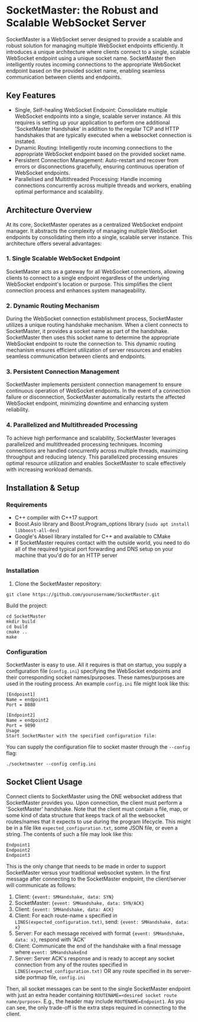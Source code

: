 # SocketMaster: the Robust and Scalable WebSocket Server

SocketMaster is a WebSocket server designed to provide a scalable and robust solution for managing multiple WebSocket endpoints efficiently. It introduces a unique architecture where clients connect to a single, scalable WebSocket endpoint using a unique socket name. SocketMaster then intelligently routes incoming connections to the appropriate WebSocket endpoint based on the provided socket name, enabling seamless communication between clients and endpoints.

## Key Features
- Single, Self-healing WebSocket Endpoint: Consolidate multiple WebSocket endpoints into a single, scalable server instance. All this requires is setting up your application to perform one additional 'SocketMaster Handshake' in addition to the regular TCP and HTTP handshakes that are typically executed when a websocket connection is instated. 
- Dynamic Routing: Intelligently route incoming connections to the appropriate WebSocket endpoint based on the provided socket name.
- Persistent Connection Management: Auto-restart and recover from errors or disconnections gracefully, ensuring continuous operation of WebSocket endpoints.
- Parallelised and Multithreaded Processing: Handle incoming connections concurrently across multiple threads and workers, enabling optimal performance and scalability.

## Architecture Overview

At its core, SocketMaster operates as a centralized WebSocket endpoint manager. It abstracts the complexity of managing multiple WebSocket endpoints by consolidating them into a single, scalable server instance. This architecture offers several advantages:

### 1. Single Scalable WebSocket Endpoint

SocketMaster acts as a gateway for all WebSocket connections, allowing clients to connect to a single endpoint regardless of the underlying WebSocket endpoint's location or purpose. This simplifies the client connection process and enhances system manageability.

### 2. Dynamic Routing Mechanism

During the WebSocket connection establishment process, SocketMaster utilizes a unique routing handshake mechanism. When a client connects to SocketMaster, it provides a socket name as part of the handshake. SocketMaster then uses this socket name to determine the appropriate WebSocket endpoint to route the connection to. This dynamic routing mechanism ensures efficient utilization of server resources and enables seamless communication between clients and endpoints.

### 3. Persistent Connection Management

SocketMaster implements persistent connection management to ensure continuous operation of WebSocket endpoints. In the event of a connection failure or disconnection, SocketMaster automatically restarts the affected WebSocket endpoint, minimizing downtime and enhancing system reliability.

### 4. Parallelized and Multithreaded Processing

To achieve high performance and scalability, SocketMaster leverages parallelized and multithreaded processing techniques. Incoming connections are handled concurrently across multiple threads, maximizing throughput and reducing latency. This parallelized processing ensures optimal resource utilization and enables SocketMaster to scale effectively with increasing workload demands.

## Installation & Setup

### Requirements
- C++ compiler with C++17 support
- Boost.Asio library and Boost.Program_options library (``sudo apt install libboost-all-dev``)
- Google's Abseil library installed for C++ and available to CMake
- If SocketMaster requires contact with the outside world, you need to do all of the required typical port forwarding and DNS setup on your machine that you'd do for an HTTP server

### Installation

1. Clone the SocketMaster repository:

``git clone https://github.com/yourusername/SocketMaster.git``

Build the project:

```
cd SocketMaster
mkdir build
cd build
cmake ..
make
```

### Configuration

SocketMaster is easy to use. All it requires is that on startup, you supply a configuration file (``config.ini``) specifying the WebSocket endpoints and their corresponding socket names/purposes. These names/purposes are used in the routing process. An example ``config.ini`` file might look like this:

```
[Endpoint1]
Name = endpoint1
Port = 8080

[Endpoint2]
Name = endpoint2
Port = 9090
Usage
Start SocketMaster with the specified configuration file:
```

You can supply the configuration file to socket master through the ``--config`` flag:
```
./socketmaster --config config.ini
```

## Socket Client Usage

Connect clients to SocketMaster using the ONE websocket address that SocketMaster provides you. Upon connection, the client must perform a 'SocketMaster' handshake. Note that the client must contain a file, map, or some kind of data structure that keeps track of all the websocket routes/names that it expects to use during the program lifecycle. This might be in a file like ``expected_configuration.txt``, some JSON file, or even a string. The contents of such a file may look like this:

```
Endpoint1
Endpoint2
Endpoint3
```

This is the only change that needs to be made in order to support SocketMaster versus your traditional websocket system. In the first message after connecting to the SocketMaster endpoint, the client/server will communicate as follows:

1. Client: ``{event: SMHandshake, data: SYN}``
2. SocketMaster: ``{event: SMHandshake, data: SYN/ACK}``
3. Client: ``{event: SMHandshake, data: ACK}``
4. Client: For each route-name ``x`` specified in ``LINES(expected_configuration.txt)``, send: ``{event: SMHandshake, data: x}``
5. Server: For each message received with format ``{event: SMHandshake, data: x}``, respond with 'ACK'
6. Client: Communicate the end of the handshake with a final message where ``event: SMHandshakeEnd``
7. Server: Server ACK's response and is ready to accept any socket connection from any of the routes specified in ``LINES(expected_configuration.txt)`` OR any route specified in its server-side portmap file, ``config.ini``

Then, all socket messages can be sent to the single SocketMaster endpoint with just an extra header containing ``ROUTENAME=<desired socket route name/purpose>``. E.g., the header may include ``ROUTENAME=Endpoint1``. As you can see, the only trade-off is the extra steps required in connecting to the client.
